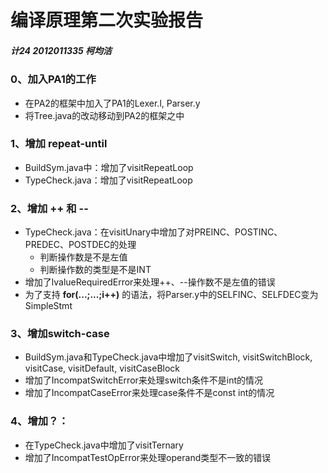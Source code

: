 # 编译原理第二次实验报告
##### 计24 2012011335 柯均洁

### 0、加入PA1的工作
* 在PA2的框架中加入了PA1的Lexer.l, Parser.y
* 将Tree.java的改动移动到PA2的框架之中

### 1、增加 repeat-until
* BuildSym.java中：增加了visitRepeatLoop
* TypeCheck.java：增加了visitRepeatLoop

### 2、增加 ++ 和 --
* TypeCheck.java：在visitUnary中增加了对PREINC、POSTINC、PREDEC、POSTDEC的处理
	* 判断操作数是不是左值
	* 判断操作数的类型是不是INT
* 增加了lvalueRequiredError来处理++、--操作数不是左值的错误
* 为了支持 **for(...;...;i++)** 的语法，将Parser.y中的SELFINC、SELFDEC变为SimpleStmt

### 3、增加switch-case
* BuildSym.java和TypeCheck.java中增加了visitSwitch, visitSwitchBlock, visitCase, visitDefault, visitCaseBlock
* 增加了IncompatSwitchError来处理switch条件不是int的情况
* 增加了IncompatCaseError来处理case条件不是const int的情况

### 4、增加？：
* 在TypeCheck.java中增加了visitTernary
* 增加了IncompatTestOpError来处理operand类型不一致的错误
